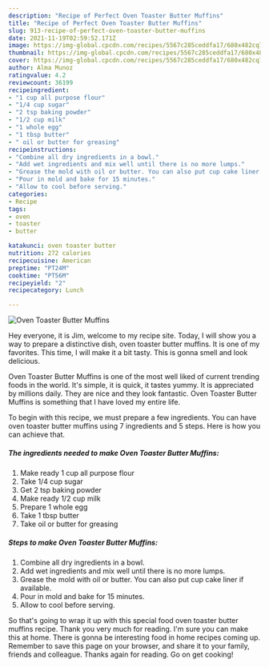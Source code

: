 ```yaml
---
description: "Recipe of Perfect Oven Toaster Butter Muffins"
title: "Recipe of Perfect Oven Toaster Butter Muffins"
slug: 913-recipe-of-perfect-oven-toaster-butter-muffins
date: 2021-11-19T02:59:52.171Z
image: https://img-global.cpcdn.com/recipes/5567c285ceddfa17/680x482cq70/oven-toaster-butter-muffins-recipe-main-photo.jpg
thumbnail: https://img-global.cpcdn.com/recipes/5567c285ceddfa17/680x482cq70/oven-toaster-butter-muffins-recipe-main-photo.jpg
cover: https://img-global.cpcdn.com/recipes/5567c285ceddfa17/680x482cq70/oven-toaster-butter-muffins-recipe-main-photo.jpg
author: Alma Munoz
ratingvalue: 4.2
reviewcount: 36199
recipeingredient:
- "1 cup all purpose flour"
- "1/4 cup sugar"
- "2 tsp baking powder"
- "1/2 cup milk"
- "1 whole egg"
- "1 tbsp butter"
- " oil or butter for greasing"
recipeinstructions:
- "Combine all dry ingredients in a bowl."
- "Add wet ingredients and mix well until there is no more lumps."
- "Grease the mold with oil or butter. You can also put cup cake liner if available."
- "Pour in mold and bake for 15 minutes."
- "Allow to cool before serving."
categories:
- Recipe
tags:
- oven
- toaster
- butter

katakunci: oven toaster butter 
nutrition: 272 calories
recipecuisine: American
preptime: "PT24M"
cooktime: "PT56M"
recipeyield: "2"
recipecategory: Lunch

---
```



![Oven Toaster Butter Muffins](https://img-global.cpcdn.com/recipes/5567c285ceddfa17/680x482cq70/oven-toaster-butter-muffins-recipe-main-photo.jpg)

Hey everyone, it is Jim, welcome to my recipe site. Today, I will show you a way to prepare a distinctive dish, oven toaster butter muffins. It is one of my favorites. This time, I will make it a bit tasty. This is gonna smell and look delicious.

Oven Toaster Butter Muffins is one of the most well liked of current trending foods in the world. It's simple, it is quick, it tastes yummy. It is appreciated by millions daily. They are nice and they look fantastic. Oven Toaster Butter Muffins is something that I have loved my entire life.




To begin with this recipe, we must prepare a few ingredients. You can have oven toaster butter muffins using 7 ingredients and 5 steps. Here is how you can achieve that.

<!--inarticleads1-->

##### The ingredients needed to make Oven Toaster Butter Muffins:

1. Make ready 1 cup all purpose flour
1. Take 1/4 cup sugar
1. Get 2 tsp baking powder
1. Make ready 1/2 cup milk
1. Prepare 1 whole egg
1. Take 1 tbsp butter
1. Take  oil or butter for greasing




<!--inarticleads2-->

##### Steps to make Oven Toaster Butter Muffins:

1. Combine all dry ingredients in a bowl.
1. Add wet ingredients and mix well until there is no more lumps.
1. Grease the mold with oil or butter. You can also put cup cake liner if available.
1. Pour in mold and bake for 15 minutes.
1. Allow to cool before serving.




So that's going to wrap it up with this special food oven toaster butter muffins recipe. Thank you very much for reading. I'm sure you can make this at home. There is gonna be interesting food in home recipes coming up. Remember to save this page on your browser, and share it to your family, friends and colleague. Thanks again for reading. Go on get cooking!
